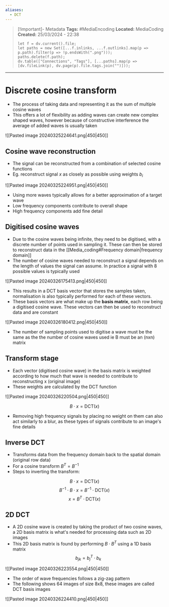 ```yaml
---
aliases:
  - DCT
---
```


> [!important]- Metadata
> **Tags:** #MediaEncoding 
> **Located:** MediaCoding
> **Created:** 25/03/2024 - 22:38
> ```dataviewjs
> let f = dv.current().file;
> let paths = new Set([...f.inlinks, ...f.outlinks].map(p => p.path).filter(p => !p.endsWith(".png")));
> paths.delete(f.path);
> dv.table(["Connections", "Tags"], [...paths].map(p => [dv.fileLink(p), dv.page(p).file.tags.join("")]));
> ```

___
# Discrete cosine transform
- The process of taking data and representing it as the sum of multiple cosine waves 
- This offers a lot of flexibility as adding waves can create new complex shaped waves, however because of constructive interference the average of added waves is usually taken

![[Pasted image 20240325224641.png|450|450]]


## Cosine wave reconstruction
- The signal can be reconstructed from a combination of selected cosine functions
- Eg. reconstruct signal $x$ as closely as possible using weights $b_{i}$

![[Pasted image 20240325224951.png|450|450]]

- Using more waves typically allows for a better approximation of a target wave
- Low frequency components contribute to overall shape 
- High frequency components add fine detail

## Digitised cosine waves
- Due to the cosine waves being infinite, they need to be digitised, with a discrete number of points used in sampling it. These can then be stored to reconstruct data in the [[Media_coding#Frequency domain|frequency domain]]
- The number of cosine waves needed to reconstruct a signal depends on the length of values the signal can assume. In practice a signal with 8 possible values is typically used

![[Pasted image 20240326175413.png|450|450]]

- This results in a DCT basis vector that stores the samples taken, normalisation is also typically performed for each of these vectors. 
- These basis vectors are what make up the **basis matrix**, each row being a digitised cosine wave. These vectors can then be used to reconstruct data and are constant

![[Pasted image 20240326180412.png|450|450]]

- The number of sampling points used to digitise a wave must be the same as the the number of cosine waves used ie B must be an (nxn) matrix
## Transform stage
- Each vector (digitised cosine wave) in the basis matrix is weighted according to how much that wave is needed to contribute to reconstructing x (original image)
- These weights are calculated by the DCT function

![[Pasted image 20240326220504.png|450|450]]

$$B\cdot x=\text{DCT}(x)$$

- Removing high frequency signals by placing no weight on them can also act similarly to a blur, as these types of signals contribute to an image's fine details 
## Inverse DCT
- Transforms data from the frequency domain back to the spatial domain (original row data)
- For a cosine transform $B^T=B^{-1}$
- Steps to inverting the transform:

$$B\cdot x=\text{DCT}(x)$$
$$B^{-1}\cdot B\cdot x=B^{-1}\cdot\text{DCT}(x)$$
$$x=B^{T}\cdot \text{DCT}(x)$$

## 2D DCT
- A 2D cosine wave is created by taking the product of two cosine waves, a 2D basis matrix is what's needed for processing data such as 2D images
- This 2D basis matrix is found by performing $B\cdot B^T$ using a 1D basis matrix
$$b_{jk}=b_{j}^T\cdot b_{k}$$

![[Pasted image 20240326223554.png|450|450]]

- The order of wave frequencies follows a zig-zag pattern 
- The following shows 64 images of size 8x8, these images are called DCT basis images

![[Pasted image 20240326224410.png|450|450]]